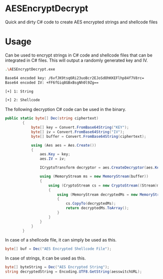 # AESEncryptDecrypt
Quick and dirty C# code to create AES encrypted strings and shellcode files

# Usage
Can be used to encrypt strings in C# code and shellcode files that can be integrated in C# files. This will output a randomly generated key and IV.
```bash
.\AESEncryptDecrypt.exe

Base64 encoded key: /6vfJK9tsq6Ri23uoBcr2EJoSdOhKKEFlhp84f7V8rc=
Base64 encoded IV: +FF6fGiq8GBxBsgNh0l9Zg==

[+] 1: String

[+] 2: Shellcode

```

The following decryption C# code can be used in the binary.
```C#
public static byte[] Dec(string ciphertext)
        {
            byte[] key = Convert.FromBase64String("KEY");
            byte[] iv = Convert.FromBase64String("IV");
            byte[] buffer = Convert.FromBase64String(ciphertext);

            using (Aes aes = Aes.Create())
            {
                aes.Key = key;
                aes.IV = iv;

                ICryptoTransform decryptor = aes.CreateDecryptor(aes.Key, aes.IV);

                using (MemoryStream ms = new MemoryStream(buffer))
                {
                    using (CryptoStream cs = new CryptoStream((Stream)ms, decryptor, CryptoStreamMode.Read))
                    {
                        using (MemoryStream decryptedMs = new MemoryStream())
                        {
                            cs.CopyTo(decryptedMs);
                            return decryptedMs.ToArray();
                        }
                    }
                }
            }
        }
```

In case of a shellcode file, it can simply be used as this.
```C#
byte[] buf = Dec("AES Encrypted Shellcode File");
```

In case of strings, it can be used as this.
```C#
byte[] byteString = Dec("AES Encrypted String");
string decryptedString = Encoding.UTF8.GetString(aesswitchURL);
```
